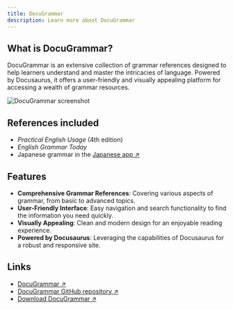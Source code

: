 ```yaml
---
title: DocuGrammar
description: Learn more about DocuGrammar
---
```


## What is DocuGrammar?

DocuGrammar is an extensive collection of grammar references designed to help learners understand and master the intricacies of language. Powered by Docusaurus, it offers a user-friendly and visually appealing platform for accessing a wealth of grammar resources.

![DocuGrammar screenshot](/images/docugrammar_screenshot.webp)

## References included

- *Practical English Usage* (4th edition)
- *English Grammar Today*
- Japanese grammar in the [Japanese app ↗](https://japaneseapp.com/)

## Features

- **Comprehensive Grammar References**: Covering various aspects of grammar, from basic to advanced topics.
- **User-Friendly Interface**: Easy navigation and search functionality to find the information you need quickly.
- **Visually Appealing**: Clean and modern design for an enjoyable reading experience.
- **Powered by Docusaurus**: Leveraging the capabilities of Docusaurus for a robust and responsive site.

## Links

- [DocuGrammar ↗](https://yllst-testing-labs.github.io/docugrammar/)
- [DocuGrammar GitHub repository ↗](https://github.com/yllst-testing-labs/docugrammar)
- [Download DocuGrammar ↗](https://github.com/yllst-testing-labs/docugrammar/releases/latest)
